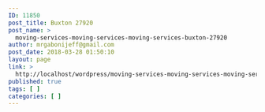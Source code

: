 ```yaml
---
ID: 11850
post_title: Buxton 27920
post_name: >
  moving-services-moving-services-moving-services-buxton-27920
author: mrgabonijeff@gmail.com
post_date: 2018-03-28 01:50:10
layout: page
link: >
  http://localhost/wordpress/moving-services-moving-services-moving-services-buxton-27920/
published: true
tags: [ ]
categories: [ ]
---
```

